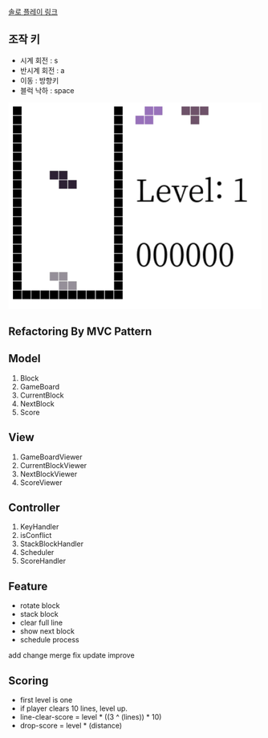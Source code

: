 [솔로 플레이 링크](http://tetris.dicemono.xyz/)
## 조작 키
* 시계 회전 : s
* 반시계 회전 : a
* 이동 : 방향키
* 블럭 낙하 : space

![](tetris/static/tetris/tetris_test.gif)

## Refactoring By MVC Pattern

## Model
1. Block
2. GameBoard
3. CurrentBlock
4. NextBlock
5. Score

## View
1. GameBoardViewer
2. CurrentBlockViewer
3. NextBlockViewer
4. ScoreViewer

## Controller
1. KeyHandler
2. isConflict
3. StackBlockHandler
4. Scheduler
5. ScoreHandler

## Feature
* rotate block
* stack block
* clear full line
* show next block
* schedule process 

add change merge fix update improve

## Scoring
* first level is one
* if player clears 10 lines, level up.
* line-clear-score = level * ((3 ^ (lines)) * 10)
* drop-score = level * (distance)



